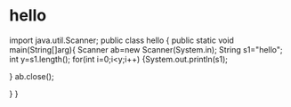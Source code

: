 # hello
import java.util.Scanner;
public class hello {
	public static void main(String[]arg){
	Scanner ab=new Scanner(System.in);
	String s1="hello";
	int y=s1.length();
	for(int i=0;i<y;i++)
	{System.out.println(s1);

}
	ab.close();

}
}
